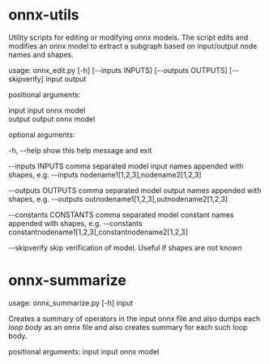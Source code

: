 # onnx-utils

Utility scripts for editing or modifying onnx models. The script edits and modifies an onnx model to extract a subgraph based on input/output node names and shapes.

usage: onnx_edit.py [-h] [--inputs INPUTS] [--outputs OUTPUTS] [--skipverify]
                    input output

positional arguments:

  input              input onnx model  
  output             output onnx model
  

optional arguments:

  -h, --help             show this help message and exit
  
  --inputs INPUTS        comma separated model input names appended with shapes,
                         e.g. --inputs nodename1[1,2,3],nodename2[1,2,3]
  
  --outputs OUTPUTS      comma separated model output names appended with shapes,
                         e.g. --outputs outnodename1[1,2,3],outnodename2[1,2,3]
  
  --constants CONSTANTS  comma separated model constant names appended with shapes,
                         e.g. --constants constantnodename1[1,2,3],constantnodename2[1,2,3]
 
 --skipverify            skip verification of model. Useful if shapes are not known

# onnx-summarize

usage: onnx_summarize.py [-h] input

Creates a summary of operators in the input onnx file and also dumps each *loop
body* as an onnx file and also creates summary for each such loop body. 

positional arguments:
  input       input onnx model
